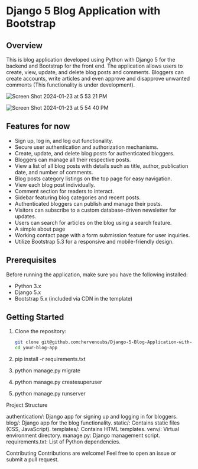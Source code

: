 # Django 5 Blog Application with Bootstrap

## Overview

This is blog application developed using Python with Django 5 for the backend and Bootstrap for the front end. The application allows users to create, view, update, and delete blog posts and comments. Bloggers can create accounts, write articles and even approve and disapprove unwanted comments (This functionality is under development).

![Screen Shot 2024-01-23 at 5 53 21 PM](https://github.com/hervenoubs/Django-5-Blog-Application-with-Bootstrap/assets/12233172/7a784916-b52b-4e6b-8402-05e4d2c3b815)

![Screen Shot 2024-01-23 at 5 54 40 PM](https://github.com/hervenoubs/Django-5-Blog-Application-with-Bootstrap/assets/12233172/c3e7d13c-debc-4725-b7a8-35b51598f978)


## Features for now

* Sign up, log in, and log out functionality.
* Secure user authentication and authorization mechanisms.
* Create, update, and delete blog posts for authenticated bloggers.
* Bloggers can manage all their respective posts.
* View a list of all blog posts with details such as title, author, publication date, and number of comments.
* Blog posts category listings on the top page for easy navigation.
* View each blog post individually.
* Comment section for readers to interact.
* Sidebar featuring blog categories and recent posts.
* Authenticated bloggers can publish and manage their posts.
* Visitors can subscribe to a custom database-driven newsletter for updates.
* Users can search for articles on the blog using a search feature.
* A simple about page
* Working contact page with a form submission feature for user inquiries.
* Utilize Bootstrap 5.3 for a responsive and mobile-friendly design.

## Prerequisites

Before running the application, make sure you have the following installed:

- Python 3.x
- Django 5.x
- Bootstrap 5.x (included via CDN in the template)

## Getting Started

1. Clone the repository:

   ```bash
   git clone git@github.com:hervenoubs/Django-5-Blog-Application-with-Bootstrap.git
   cd your-blog-app
2. pip install -r requirements.txt
3. python manage.py migrate
4. python manage.py createsuperuser
5. python manage.py runserver

Project Structure

authentication/: Django app for signing up and logging in for bloggers.
blog/: Django app for the blog functionality.
static/: Contains static files (CSS, JavaScript).
templates/: Contains HTML templates.
venv/: Virtual environment directory.
manage.py: Django management script.
requirements.txt: List of Python dependencies.

Contributing
Contributions are welcome! Feel free to open an issue or submit a pull request.
